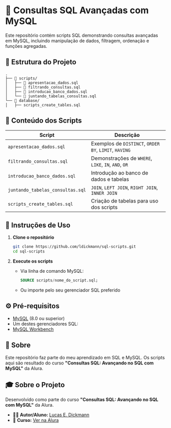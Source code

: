 # 📌 Consultas SQL Avançadas com MySQL

Este repositório contém scripts SQL demonstrando consultas avançadas em MySQL, incluindo manipulação de dados, filtragem, ordenação e funções agregadas.

## 📖 Estrutura do Projeto

```
.
├── 📁 scripts/
│   ├── 📄 apresentacao_dados.sql
│   ├── 📄 filtrando_consultas.sql
│   ├── 📄 introducao_banco_dados.sql
│   └── 📄 juntando_tabelas_consultas.sql
└── 📁 database/
│   ├── scripts_create_tables.sql
```

## 📑 Conteúdo dos Scripts

| Script                           | Descrição                                             |
| -------------------------------- | ----------------------------------------------------- |
| `apresentacao_dados.sql`         | Exemplos de `DISTINCT`, `ORDER BY`, `LIMIT`, `HAVING` |
| `filtrando_consultas.sql`        | Demonstrações de `WHERE`, `LIKE`, `IN`, `AND`, `OR`   |
| `introducao_banco_dados.sql`     | Introdução ao banco de dados e tabelas                |
| `juntando_tabelas_consultas.sql` | `JOIN`, `LEFT JOIN`, `RIGHT JOIN`, `INNER JOIN`       |
| `scripts_create_tables.sql`      | Criação de tabelas para uso dos scripts               |

## 🚀 Instruções de Uso

1. **Clone o repositório**

   ```bash
   git clone https://github.com/ldickmann/sql-scripts.git
   cd sql-scripts
   ```

2. **Execute os scripts**
   - Via linha de comando MySQL:
     ```sql
     SOURCE scripts/nome_do_script.sql;
     ```
   - Ou importe pelo seu gerenciador SQL preferido

## ⚙️ Pré-requisitos

- [MySQL](https://www.mysql.com/downloads/) (8.0 ou superior)
- Um destes gerenciadores SQL:
- [MySQL Workbench](https://www.mysql.com/products/workbench/)

## 📌 Sobre

Este repositório faz parte do meu aprendizado em SQL e MySQL. Os scripts aqui são resultado do curso **"Consultas SQL: Avançando no SQL com MySQL"** da Alura.

## 🎓 Sobre o Projeto

Desenvolvido como parte do curso **"Consultas SQL: Avançando no SQL com MySQL"** da Alura.

- 👨‍💻 **Autor/Aluno:** [Lucas E. Dickmann](https://github.com/ldickmann)
- 🔗 **Curso:** [Ver na Alura](https://cursos.alura.com.br/course/mysql-consultas-sql)

